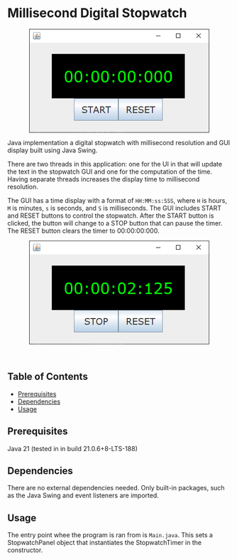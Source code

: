 # Millisecond Digital Stopwatch

<p align="center" width="100%">
  <img style="display: block; margin: auto;" src="./images/stopwatch_start.png"/>
</p>

Java implementation a digital stopwatch with millisecond resolution and GUI display 
built using Java Swing.  

There are two threads in this application: one for the UI in that will update 
the text in the stopwatch GUI and one for the computation of the time. Having 
separate threads increases the display time to millisecond resolution.

The GUI has a time display with a format of `HH:MM:ss:SSS`, where `H` is hours, 
`M` is minutes, `s` is seconds, and `S` is milliseconds. The GUI includes START 
and RESET buttons to control the stopwatch. After the START button is clicked, 
the button will change to a STOP button that can pause the timer. The RESET button clears the timer to 00:00:00:000.

<p align="center" width="100%">
  <img style="display: block; margin: auto;" src="./images/stopwatch_running.png"/>
</p>
<br>

## Table of Contents
- [Prerequisites](#prerequisites-heading)
- [Dependencies](#dependencies-heading)
- [Usage](#usage-heading)



<a name="prerequisites-heading"></a>
## Prerequisites
Java 21 (tested in in build 21.0.6+8-LTS-188)

<a name="prerequisites-heading"></a>
## Dependencies
There are no external dependencies needed. Only built-in packages, such as the Java Swing and event listeners are imported.  

<a name="usage-heading"></a>
## Usage

The entry point whee the program is ran from is `Main.java`. This sets a
StopwatchPanel object that instantiates the StopwatchTimer in the constructor.



